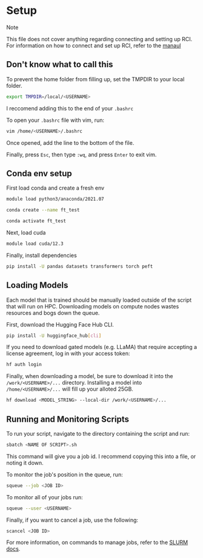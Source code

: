 # Setup

>[!NOTE]
> This file does not cover anything regarding connecting and setting up RCI.
> For information on how to connect and set up RCI, refer to the [manaul](https://docs.google.com/document/d/1S4kpOkPnQeoAcIlQKFjZHeql1IsC4dw_oFTRXOGuGLI/edit?usp=sharing)
## Don't know what to call this

To prevent the home folder from filling up, set the TMPDIR to your local folder.

```bash
export TMPDIR=/local/<USERNAME>
```

I reccomend adding this to the end of your `.bashrc`

To open your `.bashrc` file with vim, run:

```bash
vim /home/<USERNAME>/.bashrc
```

Once opened, add the line to the bottom of the file.

Finally, press `Esc`, then type `:wq`, and press `Enter` to exit vim.

## Conda env setup

First load conda and create a fresh env

```bash
module load python3/anaconda/2021.07

conda create --name ft_test

conda activate ft_test
```

Next, load cuda

```bash
module load cuda/12.3
```

Finally, install dependencies

```bash
pip install -U pandas datasets transformers torch peft
```

## Loading Models

Each model that is trained should be manually loaded outside of the script that will run on HPC. Downloading models on compute nodes wastes resources and bogs down the queue.

First, download the Hugging Face Hub CLI.

```bash
pip install -U huggingface_hub[cli]
```

If you need to download gated models (e.g. LLaMA) that require accepting a license agreement, log in with your access token:

```bash
hf auth login
```

Finally, when downloading a model, be sure to download it into the `/work/<USERNAME>/...` directory. Installing a model into `/home/<USERNAME>/...` will fill up your alloted 25GB.

```bash
hf download <MODEL_STRING> --local-dir /work/<USERNAME>/...
```

## Running and Monitoring Scripts

To run your script, navigate to the directory containing the script and run:
```bash
sbatch <NAME OF SCRIPT>.sh
```

This command will give you a job id. I recommend copying this into a file, or noting it down.

To monitor the job's position in the queue, run:

```bash
squeue --job <JOB ID>
```

To monitor all of your jobs run:

```bash
squeue --user <USERNAME>
```

Finally, if you want to cancel a job, use the following:

```bash
scancel <JOB ID>
```

For more information, on commands to manage jobs, refer to the [SLURM docs](https://slurm.schedmd.com/quickstart.html#commands).
